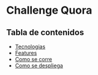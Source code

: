 # Challenge Quora

## Tabla de contenidos

- [Tecnologias](#tecnologias)
- [Features](#features)
- [Como se corre](#como-se-corre)
- [Como se despliega](#como-se-deploya)


